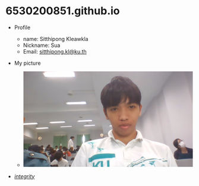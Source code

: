 # 6530200851.github.io
- Profile
  - name: Sitthipong Kleawkla
  - Nickname: Sua
  - Email: sitthipong.kl@ku.th

- My picture
  - ![Me](image/WIN_25671130_14_02_22_Pro.jpg)

- *[integrity](https://6530200851.github.io/integrity)* 
